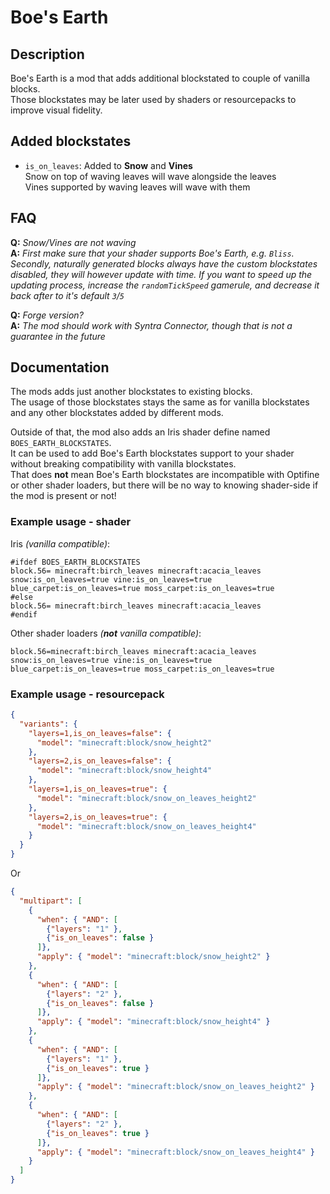# Boe's Earth

## Description

Boe's Earth is a mod that adds additional blockstated to couple of vanilla blocks.  
Those blockstates may be later used by shaders or resourcepacks to improve visual fidelity.

## Added blockstates

- `is_on_leaves`:
  Added to **Snow** and **Vines**  
  Snow on top of waving leaves will wave alongside the leaves  
  Vines supported by waving leaves will wave with them

## FAQ

**Q:** *Snow/Vines are not waving*  
**A:** *First make sure that your shader supports Boe's Earth, e.g. `Bliss`. Secondly, naturally generated blocks always have the custom blockstates disabled, they will however update with time. If you want to speed up the updating process, increase the `randomTickSpeed` gamerule, and decrease it back after to it's default `3`/`5`*

**Q:** *Forge version?*  
**A:** *The mod should work with Syntra Connector, though that is not a guarantee in the future*

## Documentation

The mods adds just another blockstates to existing blocks.  
The usage of those blockstates stays the same as for vanilla blockstates and any other blockstates added by different mods.

Outside of that, the mod also adds an Iris shader define named `BOES_EARTH_BLOCKSTATES`.  
It can be used to add Boe's Earth blockstates support to your shader without breaking compatibility with vanilla blockstates.  
That does **not** mean Boe's Earth blockstates are incompatible with Optifine or other shader loaders, but there will be no way to knowing shader-side if the mod is present or not!

### Example usage - shader

Iris *(vanilla compatible)*:
```properties
#ifdef BOES_EARTH_BLOCKSTATES
block.56= minecraft:birch_leaves minecraft:acacia_leaves snow:is_on_leaves=true vine:is_on_leaves=true blue_carpet:is_on_leaves=true moss_carpet:is_on_leaves=true
#else
block.56= minecraft:birch_leaves minecraft:acacia_leaves
#endif
```

Other shader loaders *(**not** vanilla compatible)*:
```properties
block.56=minecraft:birch_leaves minecraft:acacia_leaves snow:is_on_leaves=true vine:is_on_leaves=true blue_carpet:is_on_leaves=true moss_carpet:is_on_leaves=true
```

### Example usage - resourcepack

```json
{
  "variants": {
    "layers=1,is_on_leaves=false": {
      "model": "minecraft:block/snow_height2"
    },
    "layers=2,is_on_leaves=false": {
      "model": "minecraft:block/snow_height4"
    },
    "layers=1,is_on_leaves=true": {
      "model": "minecraft:block/snow_on_leaves_height2"
    },
    "layers=2,is_on_leaves=true": {
      "model": "minecraft:block/snow_on_leaves_height4"
    }
  }
}
```
Or

```json
{
  "multipart": [
    {
      "when": { "AND": [
        {"layers": "1" },
        {"is_on_leaves": false }
      ]},
      "apply": { "model": "minecraft:block/snow_height2" }
    },
    {
      "when": { "AND": [
        {"layers": "2" },
        {"is_on_leaves": false }
      ]},
      "apply": { "model": "minecraft:block/snow_height4" }
    },
    {
      "when": { "AND": [
        {"layers": "1" },
        {"is_on_leaves": true }
      ]},
      "apply": { "model": "minecraft:block/snow_on_leaves_height2" }
    },
    {
      "when": { "AND": [
        {"layers": "2" },
        {"is_on_leaves": true }
      ]},
      "apply": { "model": "minecraft:block/snow_on_leaves_height4" }
    }
  ]
}
```